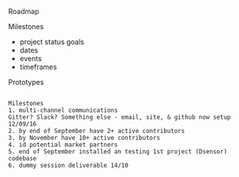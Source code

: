 Roadmap

Milestones
* project status goals
* dates
* events
* timeframes

Prototypes
~~~~~~~~~~~~~~~~~~~~~~~~~~~~~~~~~~~~~~~~

Milestones
1. multi-channel communications
Gitter? Slack? Something else - email, site, & github now setup 12/09/16
2. by end of September have 2+ active contributors
3. by November have 10+ active contributors
4. id potential market partners
5. end of September installed an testing 1st project (Dsensor) codebase
6. dummy session deliverable 14/10
